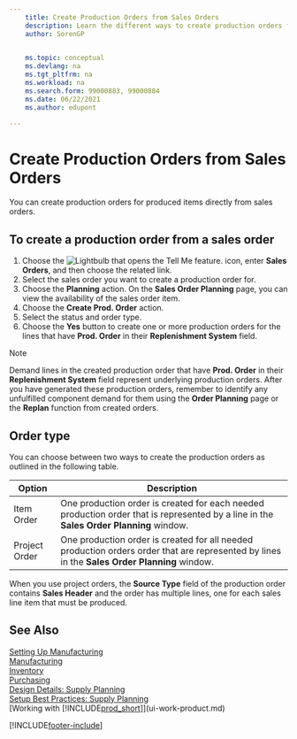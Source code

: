 ```yaml
---
    title: Create Production Orders from Sales Orders
    description: Learn the different ways to create production orders for produced items directly from sales orders.
    author: SorenGP

    
    ms.topic: conceptual
    ms.devlang: na
    ms.tgt_pltfrm: na
    ms.workload: na
    ms.search.form: 99000883, 99000884
    ms.date: 06/22/2021
    ms.author: edupont

---
```

# Create Production Orders from Sales Orders
You can create production orders for produced items directly from sales orders.  

## To create a production order from a sales order  

1.  Choose the ![Lightbulb that opens the Tell Me feature.](media/ui-search/search_small.png "Tell me what you want to do") icon, enter **Sales Orders**, and then choose the related link.  
2.  Select the sales order you want to create a production order for.  
3.  Choose the **Planning** action. On the **Sales Order Planning** page, you can view the availability of the sales order item.  
4.  Choose the **Create Prod. Order** action.  
5.  Select the status and order type.  
6.  Choose the **Yes** button to create one or more production orders for the lines that have **Prod. Order** in their **Replenishment System** field.


> [!NOTE]  
> Demand lines in the created production order that have **Prod. Order** in their **Replenishment System** field represent underlying production orders. After you have generated these production orders, remember to identify any unfulfilled component demand for them using the **Order Planning** page or the **Replan** function from created orders. 

## Order type  
You can choose between two ways to create the production orders as outlined in the following table.

|Option|Description|
|------|-----------|
|Item Order|One production order is created for each needed production order that is represented by a line in the **Sales Order Planning** window.|
|Project Order|One production order is created for all needed production orders order that are represented by lines in the **Sales Order Planning** window. |

When you use project orders, the **Source Type** field of the production order contains **Sales Header** and the order has multiple lines, one for each sales line item that must be produced.  


## See Also  
[Setting Up Manufacturing](production-configure-production-processes.md)  
[Manufacturing](production-manage-manufacturing.md)    
[Inventory](inventory-manage-inventory.md)  
[Purchasing](purchasing-manage-purchasing.md)  
[Design Details: Supply Planning](design-details-supply-planning.md)   
[Setup Best Practices: Supply Planning](setup-best-practices-supply-planning.md)  
[Working with [!INCLUDE[prod_short](includes/prod_short.md)]](ui-work-product.md)


[!INCLUDE[footer-include](includes/footer-banner.md)]
